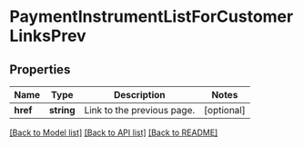 # PaymentInstrumentListForCustomerLinksPrev

## Properties
Name | Type | Description | Notes
------------ | ------------- | ------------- | -------------
**href** | **string** | Link to the previous page. | [optional] 

[[Back to Model list]](../README.md#documentation-for-models) [[Back to API list]](../README.md#documentation-for-api-endpoints) [[Back to README]](../README.md)


